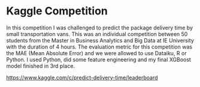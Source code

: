 # Kaggle Competition

In this competition I was challenged to predict the package delivery time by small transportation vans. This was an individual competition between 50 students from the Master in Business Analytics and Big Data at IE University with the duration of 4 hours. The evaluation metric for this competition was the MAE (Mean Absolute Error) and we were allowed to use Dataiku, R or Python. I used Python, did some feature engineering and my final XGBoost model finished in 3rd place.

https://www.kaggle.com/c/predict-delivery-time/leaderboard

